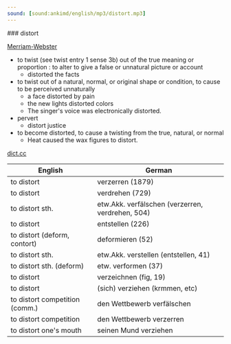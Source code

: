```yaml
---
sound: [sound:ankimd/english/mp3/distort.mp3]
---
```


\### distort

[Merriam-Webster](https://www.merriam-webster.com/dictionary/distort)

- to twist (see twist entry 1 sense 3b) out of the true meaning or proportion : to alter to give a false or unnatural picture or account
    - distorted the facts
- to twist out of a natural, normal, or original shape or condition, to cause to be perceived unnaturally
    - a face distorted by pain
    - the new lights distorted colors
    - The singer's voice was electronically distorted.
- pervert
    - distort justice
- to become distorted, to cause a twisting from the true, natural, or normal
    - Heat caused the wax figures to distort.

[dict.cc](https://www.dict.cc/distort)

| English        | German       |
| -------------- | ------------ |
| to distort | verzerren (1879) |
| to distort | verdrehen (729) |
| to distort sth. | etw.Akk. verfälschen (verzerren, verdrehen, 504) |
| to distort | entstellen (226) |
| to distort (deform, contort) | deformieren (52) |
| to distort sth. | etw.Akk. verstellen (entstellen, 41) |
| to distort sth. (deform) | etw. verformen (37) |
| to distort | verzeichnen (fig, 19) |
| to distort | (sich) verziehen (krmmen, etc) |
| to distort competition (comm.) | den Wettbewerb verfälschen |
| to distort competition | den Wettbewerb verzerren |
| to distort one's mouth | seinen Mund verziehen |
